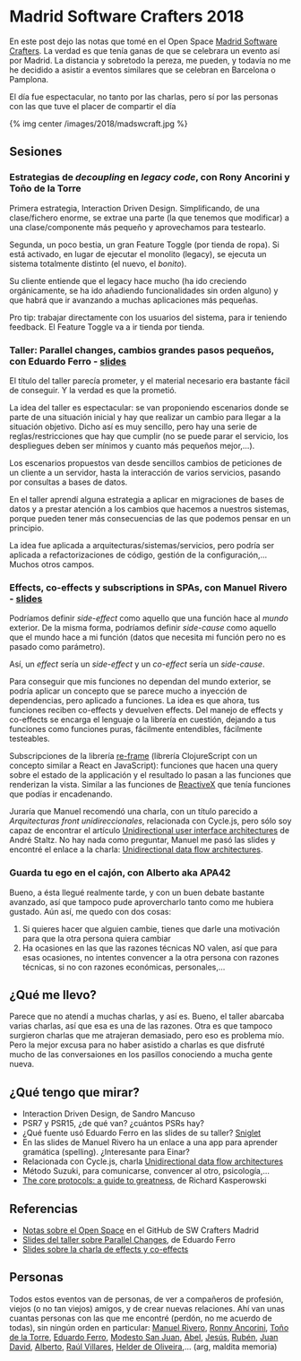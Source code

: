 # Madrid Software Crafters 2018

En este post dejo las notas que tomé en el Open Space [Madrid Software Crafters](http://madswcraft.com/). La verdad es que tenía ganas de que se celebrara un evento así por Madrid. La distancia y sobretodo la pereza, me pueden, y todavía no me he decidido a asistir a eventos similares que se celebran en Barcelona o Pamplona.

El día fue espectacular, no tanto por las charlas, pero sí por las personas con las que tuve el placer de compartir el día

{% img center /images/2018/madswcraft.jpg %}

<!-- more -->

## Sesiones

### Estrategias de *decoupling* en *legacy code*, con Rony Ancorini y Toño de la Torre

Primera estrategia, Interaction Driven Design. Simplificando, de una clase/fichero enorme, se extrae una parte (la que tenemos que modificar) a una clase/componente más pequeño y aprovechamos para testearlo.

Segunda, un poco bestia, un gran Feature Toggle (por tienda de ropa). Si está activado, en lugar de ejecutar el monolito (legacy), se ejecuta un sistema totalmente distinto (el nuevo, el *bonito*).

Su cliente entiende que el legacy hace mucho (ha ido creciendo orgánicamente, se ha ido añadiendo funcionalidades sin orden alguno) y que habrá que ir avanzando a muchas aplicaciones más pequeñas.

Pro tip: trabajar directamente con los usuarios del sistema, para ir teniendo feedback. El Feature Toggle va a ir tienda por tienda.

### Taller: Parallel changes, cambios grandes pasos pequeños, con Eduardo Ferro - [slides](http://www.eferro.net/2018/02/slides-taller-parallel-changes-software.html)

El título del taller parecía prometer, y el material necesario era bastante fácil de conseguir. Y la verdad es que la prometió.

La idea del taller es espectacular: se van proponiendo escenarios donde se parte de una situación inicial y hay que realizar un cambio para llegar a la situación objetivo. Dicho así es muy sencillo, pero hay una serie de reglas/restricciones que hay que cumplir (no se puede parar el servicio, los despliegues deben ser mínimos y cuanto más pequeños mejor,...).

Los escenarios propuestos van desde sencillos cambios de peticiones de un cliente a un servidor, hasta la interacción de varios servicios, pasando por consultas a bases de datos.

En el taller aprendí alguna estrategia a aplicar en migraciones de bases de datos y a prestar atención a los cambios que hacemos a nuestros sistemas, porque pueden tener más consecuencias de las que podemos pensar en un principio.


La idea fue aplicada a arquitecturas/sistemas/servicios, pero podría ser aplicada a refactorizaciones de código, gestión de la configuración,... Muchos otros campos.

### Effects, co-effects y subscriptions in SPAs, con Manuel Rivero - [slides](https://drive.google.com/file/d/1VtVziPtOvI68AQiMcq5nq2YGO1YI_x4D/view)

Podríamos definir *side-effect* como aquello que una función hace al *mundo* exterior. De la misma forma, podríamos definir *side-cause* como aquello que el mundo hace a mi función (datos que necesita mi función pero no es pasado como parámetro).

Así, un *effect* sería un *side-effect* y un *co-effect* sería un *side-cause*.

Para conseguir que mis funciones no dependan del mundo exterior, se podría aplicar un concepto que se parece mucho a inyección de dependencias, pero aplicado a funciones. La idea es que ahora, tus funciones reciben co-effects y devuelven effects. Del manejo de effects y co-effects se encarga el lenguaje o la librería en cuestión, dejando a tus funciones como funciones puras, fácilmente entendibles, fácilmente testeables.

Subscripciones de la librería [re-frame](https://github.com/Day8/re-frame) (librería ClojureScript con un concepto similar a React en JavaScript): funciones que hacen una query sobre el estado de la applicación y el resultado lo pasan a las funciones que renderizan la vista. Similar a las funciones de [ReactiveX](/blog/2017/12/12/programacion-reactiva-javascript/) que tenía funciones que podías ir encadenando.

Juraría que Manuel recomendó una charla, con un título parecido a *Arquitecturas front unidireccionales*, relacionada con Cycle.js, pero sólo soy capaz de encontrar el artículo [Unidirectional user interface architectures](https://staltz.com/unidirectional-user-interface-architectures.html) de André Staltz. No hay nada como preguntar, Manuel me pasó las slides y encontré el enlace a la charla: [Unidirectional data flow architectures](https://vimeo.com/168652278).

### Guarda tu ego en el cajón, con Alberto aka APA42

Bueno, a ésta llegué realmente tarde, y con un buen debate bastante avanzado, así que tampoco pude aprovercharlo tanto como me hubiera gustado. Aún así, me quedo con dos cosas:

1. Si quieres hacer que alguien cambie, tienes que darle una motivación para que la otra persona quiera cambiar
2. Ha ocasiones en las que las razones técnicas NO valen, así que para esas ocasiones, no intentes convencer a la otra persona con razones técnicas, si no con razones económicas, personales,...

## ¿Qué me llevo?

Parece que no atendí a muchas charlas, y así es. Bueno, el taller abarcaba varias charlas, así que esa es una de las razones. Otra es que tampoco surgieron charlas que me atrajeran demasiado, pero eso es problema mío. Pero la mejor excusa para no haber asistido a charlas es que disfruté mucho de las conversaiones en los pasillos conociendo a mucha gente nueva.

## ¿Qué tengo que mirar?

- Interaction Driven Design, de Sandro Mancuso
- PSR7 y PSR15, ¿de qué van? ¿cuántos PSRs hay?
- ¿Qué fuente usó Eduardo Ferro en las slides de su taller? [Sniglet](https://fonts.google.com/specimen/Sniglet)
- En las slides de Manuel Rivero ha un enlace a una app para aprender gramática (spelling). ¿Interesante para Einar?
- Relacionada con Cycle.js, charla [Unidirectional data flow architectures](https://vimeo.com/168652278)
- Método Suzuki, para comunicarse, convencer al otro, psicología,...
- [The core protocols: a guide to greatness](https://www.amazon.es/Core-Protocols-Guide-Greatness/dp/0692381082), de Richard Kasperowski

## Referencias

- [Notas sobre el Open Space](https://github.com/SoftwareCraftersMadrid/resumen-madswcraft18) en el GitHub de SW Crafters Madrid
- [Slides del taller sobre Parallel Changes](http://www.eferro.net/2018/02/slides-taller-parallel-changes-software.html), de Eduardo Ferro
- [Slides sobre la charla de effects y co-effects](https://drive.google.com/file/d/1VtVziPtOvI68AQiMcq5nq2YGO1YI_x4D/view)

## Personas

Todos estos eventos van de personas, de ver a compañeros de profesión, viejos (o no tan viejos) amigos, y de crear nuevas relaciones. Ahí van unas cuantas personas con las que me encontré (perdón, no me acuerdo de todas), sin ningún orden en particular: [Manuel Rivero](https://twitter.com/trikitrok), [Ronny Ancorini](https://twitter.com/RonnyAncorini), [Toño de la Torre](https://twitter.com/adelatorrefoss), [Eduardo Ferro](https://twitter.com/eferro), [Modesto San Juan](https://twitter.com/msanjuan), [Abel](https://twitter.com/amisai), [Jesús](https://twitter.com/jeslopcru), [Rubén](https://twitter.com/rubendm23), [Juan David](https://twitter.com/juandvegarguez), [Alberto](https://twitter.com/APA42), [Raúl Villares](https://twitter.com/RaulVillaresBg), [Helder de Oliveira](https://twitter.com/HelderDOliveira),... (arg, maldita memoria)

